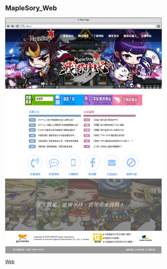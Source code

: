 ## MapleSory_Web
![image](https://github.com/YochLin/2018_wed_Homework/blob/master/Week5_WireFrame_MapleStory/MapleStory_Visualize.png)

[Web](https://yochlin.github.io/2018_wed_Homework/Week5_WireFrame_MapleStory/index.html)
